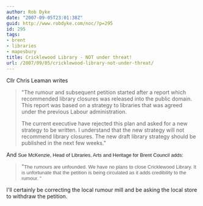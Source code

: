 ```yaml
---
author: Rob Dyke
date: "2007-09-05T23:01:38Z"
guid: http://www.robdyke.com/noc/?p=295
id: 295
tags:
- brent
- libraries
- mapesbury
title: Cricklewood Library - NOT under threat!
url: /2007/09/05/cricklewood-library-not-under-threat/
---
```

Cllr Chris Leaman writes

> "The rumour and subsequent petition started after a report which recommended library closures was released into the public domain. This report was based on a strategy to libraries that was agreed under the previous Labour administration.
> 
> The current executive have rejected this plan and asked for a new strategy to be written. I understand that the new strategy will not recommend library closures. The new draft library strategy should be published in the next few weeks."

And <font size="2" face="sans-serif">Sue McKenzie, Head of Libraries, Arts and Heritage for Brent Council adds:<br /> </font>

> "<font size="2" face="sans-serif">The rumours are unfounded. We have no plans to close Cricklewood Library. It is unfortunate that the petition is being circulated as it adds credibility to the rumour. "</font>

I'll certainly be correcting the local rumour mill and be asking the local store to withdraw the petition.
